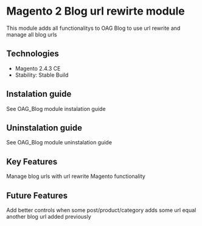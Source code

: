 # Magento 2 Blog url rewirte module
This module adds all functionalitys to OAG Blog to use url rewrite and manage all blog urls


## Technologies
- Magento 2.4.3 CE
- Stability: Stable Build

## Instalation guide
See OAG_Blog module instalation guide

## Uninstalation guide
See OAG_Blog module uninstalation guide

## Key Features
Manage blog urls with url rewrite Magento functionality

## Future Features
Add better controls when some post/product/category adds some url equal another blog url added previously